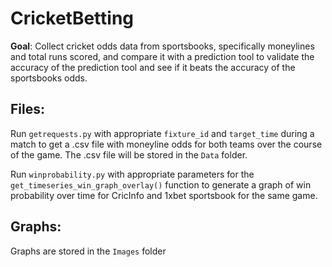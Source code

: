 # CricketBetting

**Goal**: Collect cricket odds data from sportsbooks, specifically moneylines and total runs scored, and compare it with a prediction tool to validate the accuracy of the prediction tool and see if it beats the accuracy of the sportsbooks odds. 

## Files: 

Run `getrequests.py` with appropriate `fixture_id` and `target_time` during a match to get a .csv file with moneyline odds for both teams over the course of the game. The .csv file will be stored in the `Data` folder.

Run `winprobability.py` with appropriate parameters for the `get_timeseries_win_graph_overlay()` function to generate a graph of win probability over time for CricInfo and 1xbet sportsbook for the same game. 

## Graphs:

Graphs are stored in the `Images` folder

